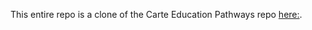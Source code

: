 This entire repo is a clone of the Carte Education Pathways repo [here:](https://github.com/nelaturuk/education_pathways).

